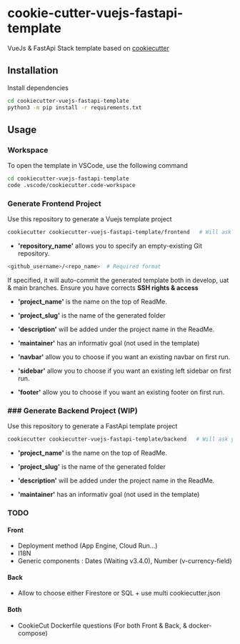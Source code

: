 # cookie-cutter-vuejs-fastapi-template

VueJs & FastApi Stack template based on [cookiecutter](https://www.cookiecutter.io/)

## Installation

Install dependencies

```bash
cd cookiecutter-vuejs-fastapi-template
python3 -m pip install -r requirements.txt
```

## Usage

### Workspace

To open the template in VSCode, use the following command

```bash
cd cookiecutter-vuejs-fastapi-template
code .vscode/cookiecutter.code-workspace
```

### Generate Frontend Project

Use this repository to generate a Vuejs template project

```bash
cookiecutter cookiecutter-vuejs-fastapi-template/frontend   # Will ask your needs from cookiecutter.json
```

- **'repository_name'** allows you to specify an empty-existing Git repository.

```bash
<github_username>/<repo_name>  # Required format
```

If specified, it will auto-commit the generated template both in develop, uat & main branches.
Ensure you have corrects  **SSH rights & access**

- **'project_name'** is the name on the top of ReadMe.

- **'project_slug'** is the name of the generated folder

- **'description'** will be added under the project name in the ReadMe.

- **'maintainer'** has an informativ goal (not used in the template)

- **'navbar'** allow you to choose if you want an existing navbar on first run.

- **'sidebar'** allow you to choose if you want an existing left sidebar on first run.

- **'footer'** allow you to choose if you want an existing footer on first run.

### ### Generate Backend Project (WIP)

Use this repository to generate a FastApi template project

```bash
cookiecutter cookiecutter-vuejs-fastapi-template/backend   # Will ask your needs from cookiecutter.json
```

- **'project_name'** is the name on the top of ReadMe.

- **'project_slug'** is the name of the generated folder

- **'description'** will be added under the project name in the ReadMe.

- **'maintainer'** has an informativ goal (not used in the template)

### TODO

#### Front

- Deployment method (App Engine, Cloud Run...)
- I18N
- Generic components : Dates (Waiting v3.4.0), Number (v-currency-field)

#### Back

- Allow to choose either Firestore or SQL + use multi cookiecutter.json

#### Both

- CookieCut Dockerfile questions (For both Front & Back, & docker-compose)
